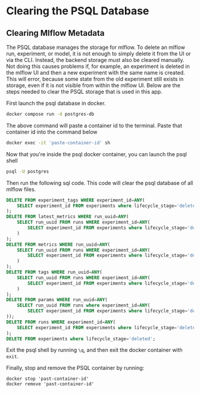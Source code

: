 # Clearing the PSQL Database

## Clearing Mlflow Metadata
The PSQL database manages the storage for mlflow. To delete an mlflow run, experiment, or model, it is not enough to simply delete it from the UI or via the CLI. Instead, the backend storage must also be cleared manually. Not doing this causes problems if, for example, an experiment is deleted in the mlflow UI and then a new experiment with the same name is created. This will error, because some state from the old experiment still exists in storage, even if it is not visible from within the mlflow UI. Below are the steps needed to clear the PSQL storage that is used in this app.

First launch the psql database in docker.
```bash
docker compose run -d postgres-db
```

The above command will paste a container id to the terminal. Paste that container id into the command below
```bash
docker exec -it 'paste-container-id' sh
```

Now that you're inside the psql docker container, you can launch the psql shell
```bash
psql -U postgres
```

Then run the following sql code. This code will clear the psql database of all mlflow files.
```sql
DELETE FROM experiment_tags WHERE experiment_id=ANY(
    SELECT experiment_id FROM experiments where lifecycle_stage='deleted'
);
DELETE FROM latest_metrics WHERE run_uuid=ANY(
    SELECT run_uuid FROM runs WHERE experiment_id=ANY(
        SELECT experiment_id FROM experiments where lifecycle_stage='deleted'
    )
);
DELETE FROM metrics WHERE run_uuid=ANY(
    SELECT run_uuid FROM runs WHERE experiment_id=ANY(
        SELECT experiment_id FROM experiments where lifecycle_stage='deleted'
    )
);
DELETE FROM tags WHERE run_uuid=ANY(
    SELECT run_uuid FROM runs WHERE experiment_id=ANY(
        SELECT experiment_id FROM experiments where lifecycle_stage='deleted'
    )
);
DELETE FROM params WHERE run_uuid=ANY(
    SELECT run_uuid FROM runs where experiment_id=ANY(
        SELECT experiment_id FROM experiments where lifecycle_stage='deleted'
));
DELETE FROM runs WHERE experiment_id=ANY(
    SELECT experiment_id FROM experiments where lifecycle_stage='deleted'
);
DELETE FROM experiments where lifecycle_stage='deleted';
```

Exit the psql shell by running `\q`, and then exit the docker container with `exit`.

Finally, stop and remove the PSQL container by running:
```shell
docker stop 'past-container-id'
docker remove 'past-container-id'
```